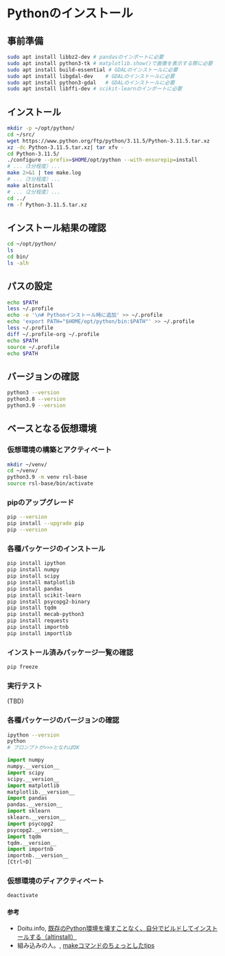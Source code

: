 # Pythonのインストール

## 事前準備
```bash
sudo apt install libbz2-dev # pandasのインポートに必要
sudo apt install python3-tk # matplotlib.show()で画像を表示する際に必要
sudo apt install build-essential # GDALのインストールに必要
sudo apt install libgdal-dev	# GDALのインストールに必要
sudo apt install python3-gdal	# GDALのインストールに必要
sudo apt install libffi-dev # scikit-learnのインポートに必要
```

## インストール
```bash
mkdir -p ~/opt/python/
cd ~/src/
wget https://www.python.org/ftp/python/3.11.5/Python-3.11.5.tar.xz
xz -dc Python-3.11.5.tar.xz| tar xfv -
cd Python-3.11.5/
./configure --prefix=$HOME/opt/python --with-ensurepip=install
# ...（3分程度）...
make 2>&1 | tee make.log
# ...（3分程度）... 
make altinstall
# ...（2分程度）... 
cd ../
rm -f Python-3.11.5.tar.xz
```

## インストール結果の確認
```bash
cd ~/opt/python/
ls
cd bin/
ls -alh
```

## パスの設定
```bash
echo $PATH
less ~/.profile
echo -e '\n# Pythonインストール時に追加' >> ~/.profile
echo 'export PATH="$HOME/opt/python/bin:$PATH"' >> ~/.profile
less ~/.profile
diff ~/.profile-org ~/.profile
echo $PATH
source ~/.profile
echo $PATH
```

## バージョンの確認
```bash
python3 --version
python3.8 --version
python3.9 --version
```

## ベースとなる仮想環境

### 仮想環境の構築とアクティベート
```bash
mkdir ~/venv/
cd ~/venv/
python3.9 -m venv rsl-base
source rsl-base/bin/activate
```

### pipのアップグレード
```bash
pip --version
pip install --upgrade pip
pip --version
```

### 各種パッケージのインストール
```bash
pip install ipython
pip install numpy
pip install scipy
pip install matplotlib
pip install pandas
pip install scikit-learn
pip install psycopg2-binary
pip install tqdm
pip install mecab-python3
pip install requests
pip install importnb
pip install importlib
```

### インストール済みパッケージ一覧の確認
```bash
pip freeze
```

### 実行テスト
(TBD)

### 各種パッケージのバージョンの確認
```bash
ipython --version
python
# プロンプトが>>>となればOK
```

```python
import numpy
numpy.__version__
import scipy
scipy.__version__
import matplotlib
matplotlib.__version__
import pandas
pandas.__version__
import sklearn
sklearn.__version__
import psycopg2
psycopg2.__version__
import tqdm
tqdm.__version__
import importnb
importnb.__version__
[Ctrl+D]
```

### 仮想環境のディアクティベート
```bash
deactivate
```

#### 参考
- Doitu.info, [既存のPython環境を壊すことなく、自分でビルドしてインストールする（altinstall）](https://doitu.info/blog/5c45e5ec8dbc7a001af33ce8)
- 組み込みの人。, [makeコマンドのちょっとしたtips](https://embedded.hatenadiary.org/entry/20090416/p1)
